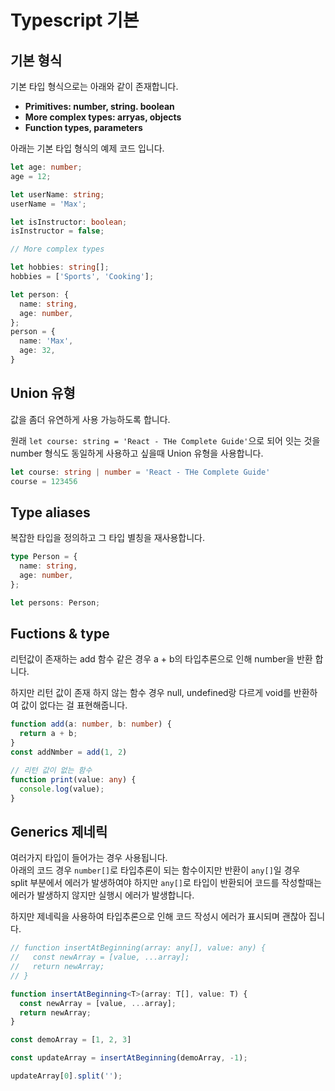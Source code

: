 # Typescript 기본

## 기본 형식

기본 타입 형식으로는 아래와 같이 존재합니다.

- **Primitives: number, string. boolean**
- **More complex types: arryas, objects**
- **Function types, parameters**

아래는 기본 타입 형식의 예제 코드 입니다.

```typescript
let age: number;
age = 12;

let userName: string;
userName = 'Max';

let isInstructor: boolean;
isInstructor = false;

// More complex types

let hobbies: string[];
hobbies = ['Sports', 'Cooking'];

let person: {
  name: string,
  age: number,
};
person = {
  name: 'Max',
  age: 32,
}
```

## Union 유형

값을 좀더 유연하게 사용 가능하도록 합니다.

원래 `let course: string = 'React - THe Complete Guide'`으로 되어 잇는 것을 number 형식도 동일하게 사용하고 싶을때 Union 유형을 사용합니다.

```typescript
let course: string | number = 'React - THe Complete Guide'
course = 123456
```

## Type aliases

복잡한 타입을 정의하고 그 타입 별칭을 재사용합니다.

```typescript
type Person = {
  name: string,
  age: number,
};

let persons: Person;
```

## Fuctions & type

리턴값이 존재하는 add 함수 같은 경우 a + b의 타입추론으로 인해 number을 반환 합니다.

하지만 리턴 값이 존재 하지 않는 함수 경우 null, undefined랑 다르게 void를 반환하여 값이 없다는 걸 표현해줍니다. 

```typescript
function add(a: number, b: number) {
  return a + b;
}
const addNmber = add(1, 2)

// 리턴 값이 없는 함수
function print(value: any) {
  console.log(value);
}
```

## Generics 제네릭

여러가지 타입이 들어가는 경우 사용됩니다.  
아래의 코드 경우 `number[]`로 타입추론이 되는 함수이지만 반환이 `any[]`일 경우  
split 부분에서 에러가 발생하여야 하지만 `any[]`로 타입이 반환되어 코드를 작성할때는  
에러가 발생하지 않지만 실행시 에러가 발생합니다.

하지만 제네릭을 사용하여 타입추론으로 인해 코드 작성시 에러가 표시되며 괜찮아 집니다.

```typescript
// function insertAtBeginning(array: any[], value: any) {
//   const newArray = [value, ...array];
//   return newArray;
// }

function insertAtBeginning<T>(array: T[], value: T) {
  const newArray = [value, ...array];
  return newArray;
}

const demoArray = [1, 2, 3]

const updateArray = insertAtBeginning(demoArray, -1);

updateArray[0].split('');
```
